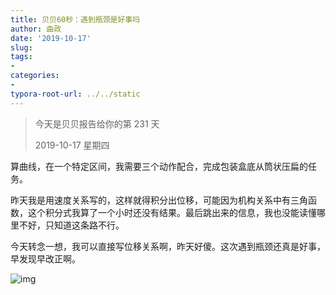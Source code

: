 ```yaml
---
title: 贝贝60秒：遇到瓶颈是好事吗
author: 曲政
date: '2019-10-17'
slug: 
tags:
- 
categories:
- 
typora-root-url: ../../static
---
```


>   今天是贝贝报告给你的第 231 天
>
>   2019-10-17 星期四

算曲线，在一个特定区间，我需要三个动作配合，完成包装盒底从筒状压扁的任务。

昨天我是用速度关系写的，这样就得积分出位移，可能因为机构关系中有三角函数，这个积分式我算了一个小时还没有结果。最后跳出来的信息，我也没能读懂哪里不好，只知道这条路不行。

今天转念一想，我可以直接写位移关系啊，昨天好傻。这次遇到瓶颈还真是好事，早发现早改正啊。

![img](/images/2019-10-17-%E8%B4%9D%E8%B4%9D60%E7%A7%92%EF%BC%9A%E9%81%87%E5%88%B0%E7%93%B6%E9%A2%88%E6%98%AF%E5%A5%BD%E4%BA%8B%E5%90%97/640-20200406144835789.jpeg)